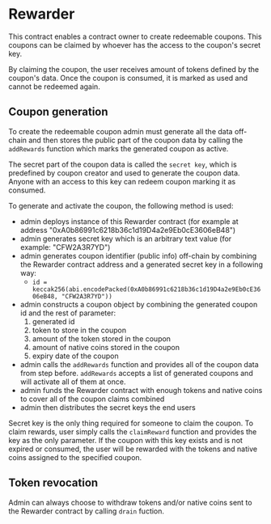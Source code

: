 # Rewarder

This contract enables a contract owner to create redeemable coupons.
This coupons can be claimed by whoever has the access to the coupon's secret key.

By claiming the coupon, the user receives amount of tokens defined by the coupon's data. Once the coupon is consumed, it is marked as used and cannot be redeemed again.

## Coupon generation

To create the redeemable coupon admin must generate all the data off-chain and then stores the public part of the coupon data by calling the `addRewards` function which marks the generated coupon as active.

The secret part of the coupon data is called the `secret key`, which is predefined by coupon creator and used to generate the coupon data. Anyone with an access to this key can redeem coupon marking it as consumed.

To generate and activate the coupon, the following method is used:
- admin deploys instance of this Rewarder contract (for example at address "0xA0b86991c6218b36c1d19D4a2e9Eb0cE3606eB48")
- admin generates secret key which is an arbitrary text value (for example: "CFW2A3R7YD")
- admin generates coupon identifier (public info) off-chain by combining the Rewarder contract address and a generated secret key in a following way:
    - `id = keccak256(abi.encodePacked(0xA0b86991c6218b36c1d19D4a2e9Eb0cE3606eB48, "CFW2A3R7YD"))`
- admin constructs a coupon object by combining the generated coupon id and the rest of parameter:
    1. generated id
    2. token to store in the coupon
    3. amount of the token stored in the coupon
    4. amount of native coins stored in the coupon
    5. expiry date of the coupon
- admin calls the `addRewards` function and provides all of the coupon data from step before. `addRewards` accepts a list of generated coupons and will activate all of them at once.
- admin funds the Rewarder contract with enough tokens and native coins to cover all of the coupon claims combined
- admin then distributes the secret keys the end users

Secret key is the only thing required for someone to claim the coupon.
To claim rewards, user simply calls the `claimReward` function and provides the key as the only parameter. If the coupon with this key exists and is not expired or consumed, the user will be rewarded with the tokens and native coins assigned to the specified coupon.

## Token revocation

Admin can always choose to withdraw tokens and/or native coins sent to the Rewarder contract by calling `drain` fuction.
